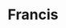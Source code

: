 ---
title: Francis
date: 
draft: false

# descripcion
description : Pulsera de plata 925 y marquesita

materials: Plata 925

color: Plateado

dimensions: 18cm largo

code: 03-22-0532

type: "Pulseras"

categories: []

price: $25.650,00

price_eftvo: $21.800,00

# Images
# first image will be shown in the product page
images:
  # - image: "images/path_to_image"
  # La ubicacion de las imagenes es imagenes/Pulseras/Pulseras.Marquesita/03-22-0532-francis
  - image: "./images/pulseras/marquesita/03-22-0532.JPG"
---